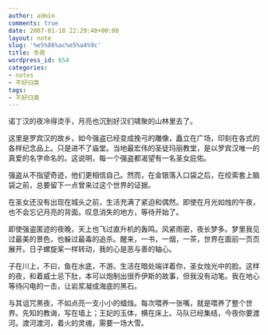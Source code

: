 ```yaml
---
author: admin
comments: true
date: 2007-01-18 22:29:40+00:00
layout: note
slug: '%e5%86%ac%e5%a4%9c'
title: 冬夜
wordpress_id: 654
categories:
- notes
- 不好归类
tags:
- 不好归类
---
```


诺丁汉的夜冷得烫手，月亮也沉到好汉们啸聚的山林里去了。

这里是罗宾汉的故乡，如今强盗已经变成挽弓的雕像，矗立在广场，印刻在各式的各样纪念品上。只是进不了庙堂。当地最宏伟的圣徒玛丽教堂，是以罗宾汉唯一的真爱的名字命名的。这说明，每一个强盗都渴望有一名圣女庇佑。

强盗从不指望奇迹，他们更相信自己。然而，在金银落入口袋之后，在绞索套上脑袋之前，总要留下一点曾来过这个世界的证据。

在圣女还没有出现在城头之前，生活充满了紧迫和偶然。即使在月光如烛的午夜，也不会忘记月亮的背面。叹息消失的地方，等待开始了。 

即使强盗匿迹的夜晚，天上也飞过直升机的轰鸣。风紧雨密，夜长梦多。梦里我见过最美的景色，也躲过最毒的追杀。醒来，一书，一烟，一茶，世界在面前一页页展开。日子螺旋桨一样转动，我的心是恶与善的轴心。

子在川上，不曰，鱼在水底，不游。生活在暗处端详着你，圣女烛光中的脸。这样的夜，和着威士忌下肚，本可以炮制出很乔伊斯的故事，但我没有动笔。我在地心等待闪电的一击，让岩浆凝成海底的黑石。

与其诅咒黑夜，不如点亮一支小小的蜡烛。每次喂养一张嘴，就是喂养了整个世界。先知的教诲，写在墙上；王妃的玉体，横在床上。马队已经集结，今夜你要渡河。渡河渡河，着火的灵魂，需要一场大雪。
